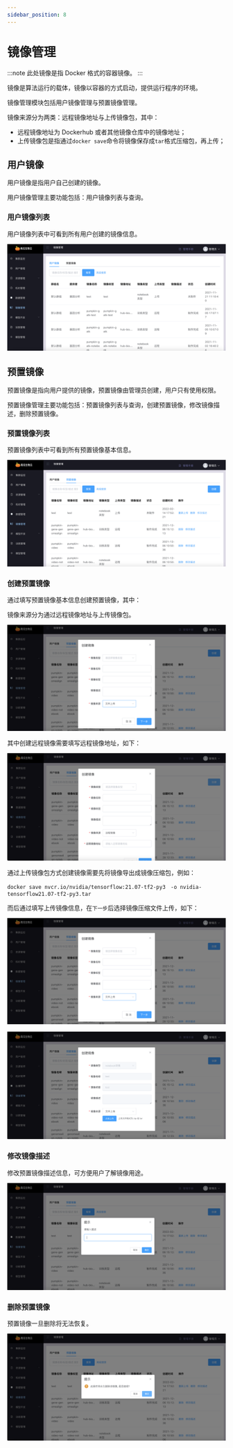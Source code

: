 ```yaml
---
sidebar_position: 8
---
```


# 镜像管理

:::note
此处镜像是指 Docker 格式的容器镜像。
:::

镜像是算法运行的载体，镜像以容器的方式启动，提供运行程序的环境。

镜像管理模块包括用户镜像管理与预置镜像管理。

镜像来源分为两类：远程镜像地址与上传镜像包，其中：

- 远程镜像地址为 Dockerhub 或者其他镜像仓库中的镜像地址；
- 上传镜像包是指通过`docker save`命令将镜像保存成`tar`格式压缩包，再上传；

## 用户镜像

用户镜像是指用户自己创建的镜像。

用户镜像管理主要功能包括：用户镜像列表与查询。

### 用户镜像列表

用户镜像列表中可看到所有用户创建的镜像信息。

![image-user-list](./image/image-user-list.png)

## 预置镜像

预置镜像是指向用户提供的镜像，预置镜像由管理员创建，用户只有使用权限。

预置镜像管理主要功能包括：预置镜像列表与查询，创建预置镜像，修改镜像描述，删除预置镜像。

### 预置镜像列表

预置镜像列表中可看到所有预置镜像基本信息。

![image-pre-list](./image/image-pre-list.png)

### 创建预置镜像

通过填写预置镜像基本信息创建预置镜像，其中：

镜像来源分为通过远程镜像地址与上传镜像包。

![image-pre-add](./image/image-pre-add.png)

其中创建远程镜像需要填写远程镜像地址，如下：

![image-pre-add-remote](./image/image-pre-add-remote.png)

通过上传镜像包方式创建镜像需要先将镜像导出成镜像压缩包，例如：

```shell
docker save nvcr.io/nvidia/tensorflow:21.07-tf2-py3　-o nvidia-tensorflow21.07-tf2-py3.tar
```

而后通过填写上传镜像信息，在`下一步`后选择镜像压缩文件上传，如下：

![image-pre-add-upload](./image/image-pre-add-upload.png)

![image-pre-add-upload-next](./image/image-pre-add-upload-next.png)

### 修改镜像描述

修改预置镜像描述信息，可方便用户了解镜像用途。

![image-pre-edit](./image/image-pre-edit.png)

### 删除预置镜像

预置镜像一旦删除将无法恢复。

![image-pre-delete](./image/image-pre-delete.png)
